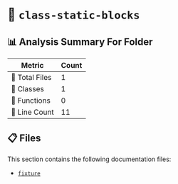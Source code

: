 # 📁 `class-static-blocks`

## 📊 Analysis Summary For Folder

| Metric | Count |
|--------|-------|
| 📁 Total Files | 1 |
| 🧱 Classes | 1 |
| 🔧 Functions | 0 |
| 🔢 Line Count | 11 |


## 📋 Files

This section contains the following documentation files:

- [`fixture`](./fixture.md)